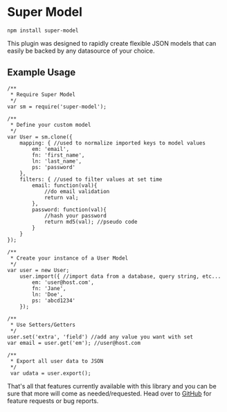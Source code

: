 # Super Model

    npm install super-model

This plugin was designed to rapidly create flexible JSON models that can easily be backed by any datasource of your choice.

## Example Usage

```
/**
 * Require Super Model
 */
var sm = require('super-model');

/**
 * Define your custom model
 */
var User = sm.clone({
    mapping: { //used to normalize imported keys to model values
        em: 'email',
        fn: 'first_name',
        ln: 'last_name',
        ps: 'password'
    },
    filters: { //used to filter values at set time
        email: function(val){
            //do email validation
            return val;
        },
        password: function(val){
            //hash your password
            return md5(val); //pseudo code
        }
    }
});

/**
 * Create your instance of a User Model
 */
var user = new User;
    user.import({ //import data from a database, query string, etc...
        em: 'user@host.com',
        fn: 'Jane',
        ln: 'Doe',
        ps: 'abcd1234'
    });

/**
 * Use Setters/Getters
 */ 
user.set('extra', 'field') //add any value you want with set
var email = user.get('em'); //user@host.com

/**
 * Export all user data to JSON
 */
 var udata = user.export();
```

That's all that features currently available with this library and you can be sure that more will come as needed/requested. Head over to [GitHub](https://github.com/the-letter-e-production/npm-super-model) for feature requests or bug reports.
